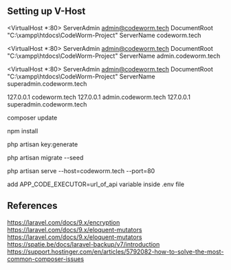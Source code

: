## Setting up V-Host
<VirtualHost *:80>
    ServerAdmin admin@codeworm.tech
    DocumentRoot "C:\xampp\htdocs\CodeWorm-Project"
    ServerName codeworm.tech
</VirtualHost>

<VirtualHost *:80>
    ServerAdmin admin@codeworm.tech
    DocumentRoot "C:\xampp\htdocs\CodeWorm-Project"
    ServerName admin.codeworm.tech
</VirtualHost>

<VirtualHost *:80>
    ServerAdmin admin@codeworm.tech
    DocumentRoot "C:\xampp\htdocs\CodeWorm-Project"
    ServerName superadmin.codeworm.tech
</VirtualHost>

127.0.0.1 codeworm.tech
127.0.0.1 admin.codeworm.tech
127.0.0.1 superadmin.codeworm.tech

composer update

npm install

php artisan key:generate

php artisan migrate --seed

php artisan serve --host=codeworm.tech --port=80

add APP_CODE_EXECUTOR=url_of_api variable inside .env file



## References
https://laravel.com/docs/9.x/encryption
https://laravel.com/docs/9.x/eloquent-mutators
https://laravel.com/docs/9.x/eloquent-mutators
https://spatie.be/docs/laravel-backup/v7/introduction
https://support.hostinger.com/en/articles/5792082-how-to-solve-the-most-common-composer-issues